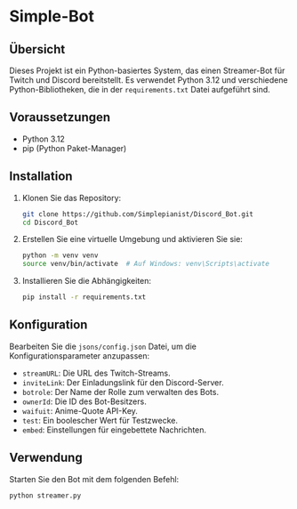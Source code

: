 # Simple-Bot

## Übersicht

Dieses Projekt ist ein Python-basiertes System, das einen Streamer-Bot für Twitch und Discord bereitstellt. Es verwendet Python 3.12 und verschiedene Python-Bibliotheken, die in der `requirements.txt` Datei aufgeführt sind.

## Voraussetzungen

- Python 3.12
- pip (Python Paket-Manager)

## Installation

1. Klonen Sie das Repository:
    ```bash
    git clone https://github.com/Simplepianist/Discord_Bot.git
    cd Discord_Bot
    ```

2. Erstellen Sie eine virtuelle Umgebung und aktivieren Sie sie:
    ```bash
    python -m venv venv
    source venv/bin/activate  # Auf Windows: venv\Scripts\activate
    ```

3. Installieren Sie die Abhängigkeiten:
    ```bash
    pip install -r requirements.txt
    ```

## Konfiguration

Bearbeiten Sie die `jsons/config.json` Datei, um die Konfigurationsparameter anzupassen:
- `streamURL`: Die URL des Twitch-Streams.
- `inviteLink`: Der Einladungslink für den Discord-Server.
- `botrole`: Der Name der Rolle zum verwalten des Bots.
- `ownerId`: Die ID des Bot-Besitzers.
- `waifuit`: Anime-Quote API-Key.
- `test`: Ein boolescher Wert für Testzwecke.
- `embed`: Einstellungen für eingebettete Nachrichten.

## Verwendung

Starten Sie den Bot mit dem folgenden Befehl:
```bash
python streamer.py
